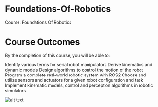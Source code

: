 # Foundations-Of-Robotics
Course: Foundations Of Robotics

# Course Outcomes

By the completion of this course, you will be able to:

Identify various terms for serial robot manipulators
Derive kinematics and dynamic models
Design algorithms to control the motion of the robot
Program a complete real-world robotic system with ROS2
Choose and utilize sensors and actuators for a given robot configuration and task
Implement kinematic models, control and perception algorithms in robotic simulators

![alt text](course_sllbaus.png)